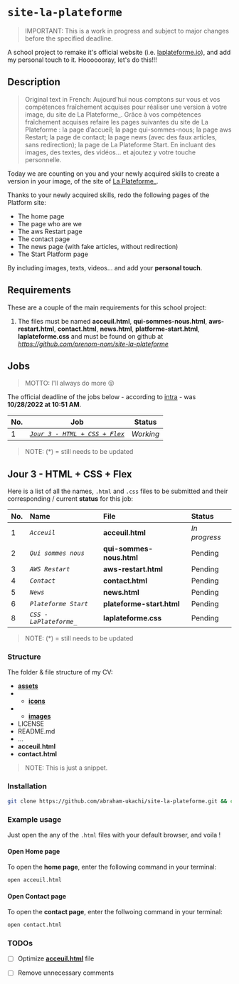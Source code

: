 # `site-la-plateforme`
> IMPORTANT: This is a work in progress and subject to major changes before the specified deadline.

A school project to remake it's official website (i.e. [laplateforme.io](https://laplateforme.io)), and add my personal touch to it. 
Hooooooray, let's do this!!!

## Description
> Original text in French: Aujourd’hui nous comptons sur vous et vos compétences fraîchement acquises pour réaliser une version à votre image, du site de La Plateforme_. Grâce à vos compétences fraîchement acquises refaire les pages suivantes du site de La Plateforme : la page d’accueil; la page qui-sommes-nous; la page aws Restart; la page de contact; la page news (avec des faux articles, sans redirection); la page de La Plateforme Start. En incluant des images, des textes, des vidéos... et ajoutez y votre touche personnelle.


Today we are counting on you and your newly acquired skills to create a version in your image, of the site of [La Plateforme_](https://laplateforme.io).

Thanks to your newly acquired skills, redo the following pages of the Platform site:
* The home page
* The page who are we
* The aws Restart page
* The contact page
* The news page (with fake articles, without redirection)
* The Start Platform page

By including images, texts, videos... and add your **personal touch**.

## Requirements

These are a couple of the main requirements for this school project:

1. The files must be named **acceuil.html**, **qui-sommes-nous.html**, **aws-restart.html**, **contact.html**, **news.html**, **platforme-start.html**, **laplateforme.css** and must be found on github at *https://github.com/prenom-nom/site-la-plateforme*

## Jobs
> MOTTO: I'll always do more 😜

The official deadline of the jobs below - according to [intra](https://intra.laplateforme.io) - was **10/28/2022 at 10:51 AM**.

| No. | Job | Status |
| --- | ---- | ------ |
| 1 | [*`Jour 3 - HTML + CSS + Flex`*](#Jour-3---HTML-+-CSS-+-Flex) | *_Working_* |

> NOTE: (\*) = still needs to be updated


## Jour 3 - HTML + CSS + Flex

Here is a list of all the names, `.html` and `.css` files to be submitted and their corresponding / current **status** for this  job:

| No. | Name | File | Status |
|:----|:-----|:-----|:-------|
| 1 | *`Acceuil`* | **acceuil.html** | _*In progress*_ | 
| 2 | *`Qui sommes nous`* | **qui-sommes-nous.html** | Pending | 
| 3 | *`AWS Restart`* | **aws-restart.html** | Pending | 
| 4 | *`Contact`* | **contact.html** | Pending | 
| 5 | *`News`* | **news.html** | Pending | 
| 6 | *`Plateforme Start`* | **plateforme-start.html** | Pending | 
| 8 | *`CSS - LaPlateforme_`* | **laplateforme.css** | Pending | 

> NOTE: (\*) = still needs to be updated

### Structure

The folder & file structure of my CV:
  
- [**assets**](./assets/)
- - [**icons**](./assets/icons/)
- - [**images**](./assets/images/)
- LICENSE
- README.md
- ...
- **acceuil.html**
- **contact.html**

> NOTE: This is just a snippet.

### Installation

```sh
git clone https://github.com/abraham-ukachi/site-la-plateforme.git && cd site-la-plateforme
```

### Example usage

Just open the any of the `.html` files with your default browser, and voila !

#### Open Home page

To open the **home page**, enter the following command in your terminal:

```sh
open acceuil.html
```

#### Open Contact page

To open the **contact page**, enter the follwoing command in your terminal:

```sh
open contact.html
```

### TODOs

- [ ] Optimize [**acceuil.html**](./acceuil.html) file
- [ ] Remove unnecessary comments

